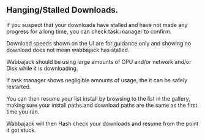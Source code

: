 ## Hanging/Stalled Downloads. 

If you suspect that your downloads have stalled and have not made any progress for a long time, you can check task manager to confirm. 

Download speeds shown on the UI are for guidance only and showing no download does not mean wabbajack has stalled.

Wabbajack should be using large amounts of CPU and/or network and/or Disk while it is downloading. 

If task manager shows negligible amounts of usage, the it can be safely restarted. 

You can then resume your list install by browsing to the list in the gallery, making sure your install paths and download paths are the same as the first time you ran.

Wabbajack will then Hash check your downloads and resume from the point it got stuck. 

